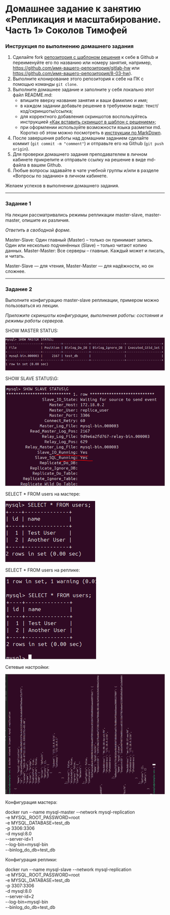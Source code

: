 # Домашнее задание к занятию «Репликация и масштабирование. Часть 1» Соколов Тимофей

### Инструкция по выполнению домашнего задания

1. Сделайте fork [репозитория c шаблоном решения](https://github.com/netology-code/sys-pattern-homework) к себе в Github и переименуйте его по названию или номеру занятия, например, https://github.com/имя-вашего-репозитория/gitlab-hw или https://github.com/имя-вашего-репозитория/8-03-hw).
2. Выполните клонирование этого репозитория к себе на ПК с помощью команды `git clone`.
3. Выполните домашнее задание и заполните у себя локально этот файл README.md:
   - впишите вверху название занятия и ваши фамилию и имя;
   - в каждом задании добавьте решение в требуемом виде: текст/код/скриншоты/ссылка;
   - для корректного добавления скриншотов воспользуйтесь инструкцией [«Как вставить скриншот в шаблон с решением»](https://github.com/netology-code/sys-pattern-homework/blob/main/screen-instruction.md);
   - при оформлении используйте возможности языка разметки md. Коротко об этом можно посмотреть в [инструкции по MarkDown](https://github.com/netology-code/sys-pattern-homework/blob/main/md-instruction.md).
4. После завершения работы над домашним заданием сделайте коммит (`git commit -m "comment"`) и отправьте его на Github (`git push origin`).
5. Для проверки домашнего задания преподавателем в личном кабинете прикрепите и отправьте ссылку на решение в виде md-файла в вашем Github.
6. Любые вопросы задавайте в чате учебной группы и/или в разделе «Вопросы по заданию» в личном кабинете.

Желаем успехов в выполнении домашнего задания.

---

### Задание 1

На лекции рассматривались режимы репликации master-slave, master-master, опишите их различия.

*Ответить в свободной форме.*

Master-Slave:
Один главный (Master) – только он принимает запись.
Один или несколько подчинённых (Slave) – только читают копию данных.
Master-Master:
Все серверы – главные. Каждый может и писать, и читать.

Master-Slave — для чтения, Master-Master — для надёжности, но он сложнее.

---

### Задание 2

Выполните конфигурацию master-slave репликации, примером можно пользоваться из лекции.

*Приложите скриншоты конфигурации, выполнения работы: состояния и режимы работы серверов.*

SHOW MASTER STATUS:

![zadanie1](images/master-status.PNG)

SHOW SLAVE STATUS\G:

![zadanie2](images/slave-status.PNG)

SELECT * FROM users на мастере:

![zadanie3](images/master-users.PNG)

SELECT * FROM users на реплике:

![zadanie4](images/slave-users.PNG)

Сетевые настройки:

![zadanie5](images/mysql-replication.PNG)

Конфигурация мастера:

docker run --name mysql-master --network mysql-replication \
  -e MYSQL_ROOT_PASSWORD=root \
  -e MYSQL_DATABASE=test_db \
  -p 3306:3306 \
  -d mysql:8.0 \
  --server-id=1 \
  --log-bin=mysql-bin \
  --binlog_do_db=test_db

Конфигурация реплики:

docker run --name mysql-slave --network mysql-replication \
  -e MYSQL_ROOT_PASSWORD=root \
  -e MYSQL_DATABASE=test_db \
  -p 3307:3306 \
  -d mysql:8.0 \
  --server-id=2 \
  --log-bin=mysql-bin \
  --binlog_do_db=test_db
